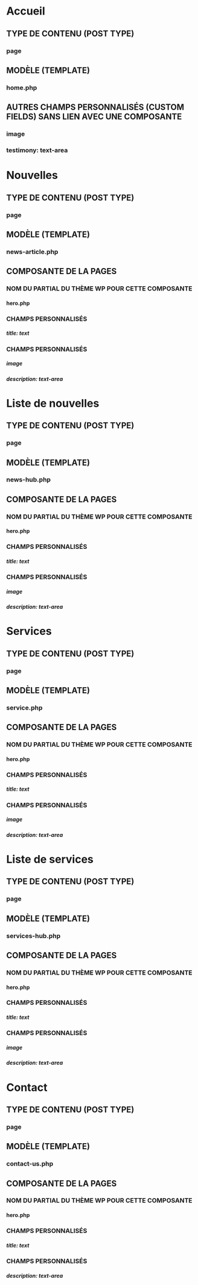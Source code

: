# Accueil
## TYPE DE CONTENU (POST TYPE)
### page
 
## MODÈLE (TEMPLATE)
### home.php
 
## AUTRES CHAMPS PERSONNALISÉS (CUSTOM FIELDS) SANS LIEN AVEC UNE COMPOSANTE
### image
### testimony: text-area
 

 
 
# Nouvelles
## TYPE DE CONTENU (POST TYPE)
### page
 
## MODÈLE (TEMPLATE)
### news-article.php
## COMPOSANTE DE LA PAGES
### NOM DU PARTIAL DU THÈME WP POUR CETTE COMPOSANTE
#### hero.php
### CHAMPS PERSONNALISÉS
##### title: text
### CHAMPS PERSONNALISÉS
##### image
##### description: text-area
 


 
# Liste de nouvelles
## TYPE DE CONTENU (POST TYPE)
### page
 
## MODÈLE (TEMPLATE)
### news-hub.php
## COMPOSANTE DE LA PAGES
### NOM DU PARTIAL DU THÈME WP POUR CETTE COMPOSANTE
#### hero.php
### CHAMPS PERSONNALISÉS
##### title: text
### CHAMPS PERSONNALISÉS
##### image
##### description: text-area
 
 


# Services
## TYPE DE CONTENU (POST TYPE)
### page
 
## MODÈLE (TEMPLATE)
### service.php
## COMPOSANTE DE LA PAGES
### NOM DU PARTIAL DU THÈME WP POUR CETTE COMPOSANTE
#### hero.php
### CHAMPS PERSONNALISÉS
##### title: text
### CHAMPS PERSONNALISÉS
##### image
##### description: text-area
 


# Liste de services
## TYPE DE CONTENU (POST TYPE)
### page
 
## MODÈLE (TEMPLATE)
### services-hub.php
## COMPOSANTE DE LA PAGES
### NOM DU PARTIAL DU THÈME WP POUR CETTE COMPOSANTE
#### hero.php
### CHAMPS PERSONNALISÉS
##### title: text
### CHAMPS PERSONNALISÉS
##### image
##### description: text-area
 

# Contact
## TYPE DE CONTENU (POST TYPE)
### page
 
## MODÈLE (TEMPLATE)
### contact-us.php
## COMPOSANTE DE LA PAGES
### NOM DU PARTIAL DU THÈME WP POUR CETTE COMPOSANTE
#### hero.php
### CHAMPS PERSONNALISÉS
##### title: text
### CHAMPS PERSONNALISÉS
##### description: text-area
 
